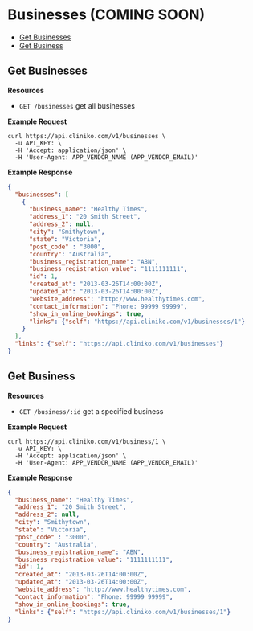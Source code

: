 Businesses (COMING SOON)
============
* [Get Businesses](#get-businesses "This will return all businesses.")
* [Get Business](#get-business "This will return a specified business.")

Get Businesses
----------------

**Resources**
* ```GET /businesses``` get all businesses

**Example Request**
```shell
curl https://api.cliniko.com/v1/businesses \
  -u API_KEY: \
  -H 'Accept: application/json' \
  -H 'User-Agent: APP_VENDOR_NAME (APP_VENDOR_EMAIL)'
```

**Example Response**
```json
{
  "businesses": [
    {
      "business_name": "Healthy Times",
      "address_1": "20 Smith Street",
      "address_2": null,
      "city": "Smithytown",
      "state": "Victoria",
      "post_code" : "3000",
      "country": "Australia",
      "business_registration_name": "ABN",
      "business_registration_value": "1111111111",
      "id": 1,
      "created_at": "2013-03-26T14:00:00Z",
      "updated_at": "2013-03-26T14:00:00Z",
      "website_address": "http://www.healthytimes.com",
      "contact_information": "Phone: 99999 99999",
      "show_in_online_bookings": true,
      "links": {"self": "https://api.cliniko.com/v1/businesses/1"}
    }
  ],
  "links": {"self": "https://api.cliniko.com/v1/businesses"}
}
```

Get Business
------------

**Resources**
* ```GET /business/:id``` get a specified business

**Example Request**
```shell
curl https://api.cliniko.com/v1/business/1 \
  -u API_KEY: \
  -H 'Accept: application/json' \
  -H 'User-Agent: APP_VENDOR_NAME (APP_VENDOR_EMAIL)'
```

**Example Response**
```json
{
  "business_name": "Healthy Times",
  "address_1": "20 Smith Street",
  "address_2": null,
  "city": "Smithytown",
  "state": "Victoria",
  "post_code" : "3000",
  "country": "Australia",
  "business_registration_name": "ABN",
  "business_registration_value": "1111111111",
  "id": 1,
  "created_at": "2013-03-26T14:00:00Z",
  "updated_at": "2013-03-26T14:00:00Z",
  "website_address": "http://www.healthytimes.com",
  "contact_information": "Phone: 99999 99999",
  "show_in_online_bookings": true,
  "links": {"self": "https://api.cliniko.com/v1/businesses/1"}
}
```
